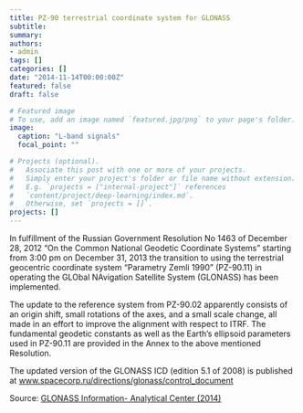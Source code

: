 ```yaml
---
title: PZ-90 terrestrial coordinate system for GLONASS
subtitle:
summary: 
authors:
- admin
tags: []
categories: []
date: "2014-11-14T00:00:00Z"
featured: false
draft: false

# Featured image
# To use, add an image named `featured.jpg/png` to your page's folder. 
image:
  caption: "L-band signals"
  focal_point: ""

# Projects (optional).
#   Associate this post with one or more of your projects.
#   Simply enter your project's folder or file name without extension.
#   E.g. `projects = ["internal-project"]` references 
#   `content/project/deep-learning/index.md`.
#   Otherwise, set `projects = []`.
projects: []
---
```


In fulfillment of the Russian Government Resolution No 1463 of December 28, 2012 “On the Common National Geodetic Coordinate Systems” starting from 3:00 pm on December 31, 2013 the transition to using the terrestrial geocentric coordinate system “Parametry Zemli 1990” (PZ-90.11) in operating the GLObal  NAvigation Satellite System (GLONASS) has been implemented. 

The update to the reference system from PZ-90.02 apparently consists of an origin shift, small rotations of the axes, and a small scale change, all made in an effort to improve the alignment with respect to ITRF. The fundamental geodetic constants as well as the Earth’s ellipsoid parameters used in PZ-90.11 are provided in the Annex to the above mentioned Resolution. 

The updated version of the GLONASS ICD (edition 5.1 of 2008) is published at www.spacecorp.ru/directions/glonass/control_document 

Source: [GLONASS Information- Analytical Center (2014)](https://www.glonass-iac.ru/en/content/news/?ELEMENT_ID=721)